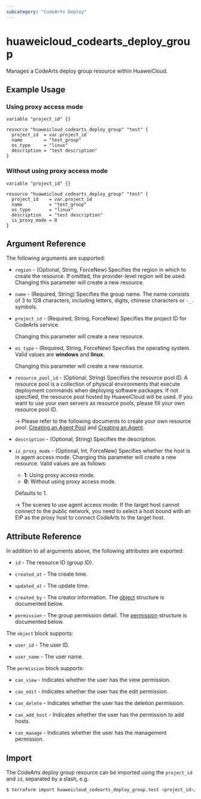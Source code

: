 ```yaml
---
subcategory: "CodeArts Deploy"
---
```


# huaweicloud_codearts_deploy_group

Manages a CodeArts deploy group resource within HuaweiCloud.

## Example Usage

### Using proxy access mode

```hcl
variable "project_id" {}

resource "huaweicloud_codearts_deploy_group" "test" {
  project_id  = var.project_id
  name        = "test_group"
  os_type     = "linux"
  description = "test description"
}
```

### Without using proxy access mode

```hcl
variable "project_id" {}

resource "huaweicloud_codearts_deploy_group" "test" {
  project_id    = var.project_id
  name          = "test_group"
  os_type       = "linux"
  description   = "test description"
  is_proxy_mode = 0
}
```

## Argument Reference

The following arguments are supported:

* `region` - (Optional, String, ForceNew) Specifies the region in which to create the resource.
  If omitted, the provider-level region will be used. Changing this parameter will create a new resource.

* `name` - (Required, String) Specifies the group name. The name consists of 3 to 128 characters, including letters,
  digits, chinese characters or `-_.` symbols.

* `project_id` - (Required, String, ForceNew) Specifies the project ID for CodeArts service.

  Changing this parameter will create a new resource.

* `os_type` - (Required, String, ForceNew) Specifies the operating system. Valid values are **windows** and **linux**.

  Changing this parameter will create a new resource.

* `resource_pool_id` - (Optional, String) Specifies the resource pool ID. A resource pool is a collection of physical
  environments that execute deployment commands when deploying software packages.
  If not specified, the resource pool hosted by HuaweiCloud will be used.
  If you want to use your own servers as resource pools, please fill your own resource pool ID.

  -> Please refer to the following documents to create your own resource pool:
  [Creating an Agent Pool](https://support.huaweicloud.com/intl/en-us/usermanual-devcloud/devcloud_01_0016.html) and
  [Creating an Agent](https://support.huaweicloud.com/intl/en-us/usermanual-devcloud/devcloud_01_0017.html).

* `description` - (Optional, String) Specifies the description.

* `is_proxy_mode` - (Optional, Int, ForceNew) Specifies whether the host is in agent access mode.
  Changing this parameter will create a new resource. Valid values are as follows:
  + **1**: Using proxy access mode.
  + **0**: Without using proxy access mode.

  Defaults to 1.

  -> The scenes to use agent access mode: If the target host cannot connect to the public network, you need to select a
  host bound with an EIP as the proxy host to connect CodeArts to the target host.

## Attribute Reference

In addition to all arguments above, the following attributes are exported:

* `id` - The resource ID (group ID).

* `created_at` - The create time.

* `updated_at` - The update time.

* `created_by` - The creator information.
  The [object](#DeployGroup_user) structure is documented below.

* `permission` - The group permission detail.
  The [permission](#DeployGroup_permission) structure is documented below.

<a name="DeployGroup_user"></a>
The `object` block supports:

* `user_id` - The user ID.

* `user_name` - The user name.

<a name="DeployGroup_permission"></a>
The `permission` block supports:

* `can_view` - Indicates whether the user has the view permission.

* `can_edit` - Indicates whether the user has the edit permission.

* `can_delete` - Indicates whether the user has the deletion permission.

* `can_add_host` - Indicates whether the user has the permission to add hosts.

* `can_manage` - Indicates whether the user has the management permission.

## Import

The CodeArts deploy group resource can be imported using the `project_id` and `id`, separated by a slash, e.g.

```bash
$ terraform import huaweicloud_codearts_deploy_group.test <project_id>/<id>
```
